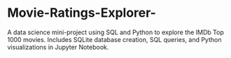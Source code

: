 # Movie-Ratings-Explorer-
 A data science mini-project using SQL and Python to explore the IMDb Top 1000 movies. Includes SQLite database creation, SQL queries, and Python visualizations in Jupyter Notebook.
